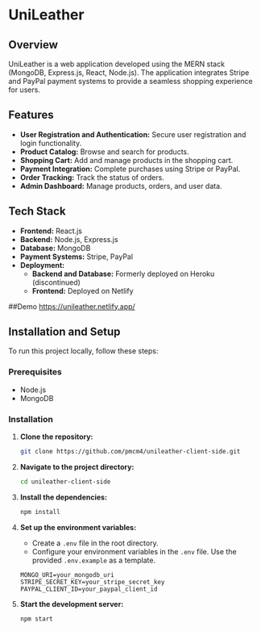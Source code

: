 # UniLeather

## Overview
UniLeather is a web application developed using the MERN stack (MongoDB, Express.js, React, Node.js). The application integrates Stripe and PayPal payment systems to provide a seamless shopping experience for users.

## Features
- **User Registration and Authentication:** Secure user registration and login functionality.
- **Product Catalog:** Browse and search for products.
- **Shopping Cart:** Add and manage products in the shopping cart.
- **Payment Integration:** Complete purchases using Stripe or PayPal.
- **Order Tracking:** Track the status of orders.
- **Admin Dashboard:** Manage products, orders, and user data.

## Tech Stack
- **Frontend:** React.js
- **Backend:** Node.js, Express.js
- **Database:** MongoDB
- **Payment Systems:** Stripe, PayPal
- **Deployment:**
  - **Backend and Database:** Formerly deployed on Heroku (discontinued)
  - **Frontend:** Deployed on Netlify

##Demo
https://unileather.netlify.app/


## Installation and Setup
To run this project locally, follow these steps:

### Prerequisites
- Node.js
- MongoDB

### Installation
1. **Clone the repository:**
    ```bash
    git clone https://github.com/pmcm4/unileather-client-side.git
    ```
2. **Navigate to the project directory:**
    ```bash
    cd unileather-client-side
    ```
3. **Install the dependencies:**
    ```bash
    npm install
    ```
4. **Set up the environment variables:**
    - Create a `.env` file in the root directory.
    - Configure your environment variables in the `.env` file. Use the provided `.env.example` as a template.
    ```plaintext
    MONGO_URI=your_mongodb_uri
    STRIPE_SECRET_KEY=your_stripe_secret_key
    PAYPAL_CLIENT_ID=your_paypal_client_id
    ```

5. **Start the development server:**
    ```bash
    npm start
    ```
